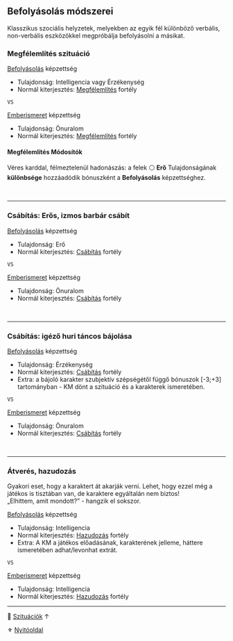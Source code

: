 ## Befolyásolás módszerei

Klasszikus szociális helyzetek, melyekben az egyik fél különböző verbális, non-verbális eszközökkel megpróbálja befolyásolni a másikat.

### Megfélemlítés szituáció

[Befolyásolás](../kepzettsegek.primer.altalanos/befolyasolas.md) képzettség
- Tulajdonság: Intelligencia vagy Érzékenység
- Normál kiterjesztés: [Megfélemlítés](../fortelyok.szabad/megfelemlites.md) fortély

`VS`

[Emberismeret](../kepzettsegek.primer.altalanos/emberismeret.md) képzettség
- Tulajdonság: Önuralom
- Normál kiterjesztés: [Megfélemlítés](../fortelyok.szabad/megfelemlites.md) fortély

#### Megfélemlítés Módosítók

Véres karddal, félmeztelenül hadonászás: a felek ⚪ **Erő** Tulajdonságának **különbsége** hozzáadódik bónuszként a **Befolyásolás** képzettséghez.

<br />

---
### Csábítás: Erős, izmos barbár csábít

[Befolyásolás](../kepzettsegek.primer.altalanos/befolyasolas.md) képzettség
- Tulajdonság: Erő
- Normál kiterjesztés: [Csábítás](../fortelyok.szabad/csabitas.md) fortély

`VS`

[Emberismeret](../kepzettsegek.primer.altalanos/emberismeret.md) képzettség
- Tulajdonság: Önuralom
- Normál kiterjesztés: [Csábítás](../fortelyok.szabad/csabitas.md) fortély

<br />

---
### Csábítás: igéző huri táncos bájolása

[Befolyásolás](../kepzettsegek.primer.altalanos/befolyasolas.md) képzettség
- Tulajdonság: Érzékenység
- Normál kiterjesztés: [Csábítás](../fortelyok.szabad/csabitas.md) fortély
- Extra: a bájoló karakter szubjektív szépségétől függő bónuszok [-3;+3] tartományban - KM dönt a szituáció és a karakterek ismeretében.

`VS`

[Emberismeret](../kepzettsegek.primer.altalanos/emberismeret.md) képzettség
- Tulajdonság: Önuralom
- Normál kiterjesztés: [Csábítás](../fortelyok.szabad/csabitas.md) fortély

<br />

---
### Átverés, hazudozás

Gyakori eset, hogy a karaktert át akarják verni. Lehet, hogy ezzel még a játékos is tisztában van, de karaktere egyáltalán nem biztos!\
„Elhittem, amit mondott?” - hangzik el sokszor.

[Befolyásolás](../kepzettsegek.primer.altalanos/befolyasolas.md) képzettség
- Tulajdonság: Intelligencia
- Normál kiterjesztés: [Hazudozás](../fortelyok.szabad/hazudozas.md) fortély
- Extra: A KM a játékos előadásának, karakterének jelleme, háttere ismeretében adhat/levonhat extrát.

`VS`

[Emberismeret](../kepzettsegek.primer.altalanos/emberismeret.md) képzettség
- Tulajdonság: Intelligencia
- Normál kiterjesztés: [Hazudozás](../fortelyok.szabad/hazudozas.md) fortély

---

🔗 [Szituációk](../150_szituaciok.md) ↑

⚜️ [Nyitóoldal](../start.md#15-szitu%C3%A1ci%C3%B3k)
